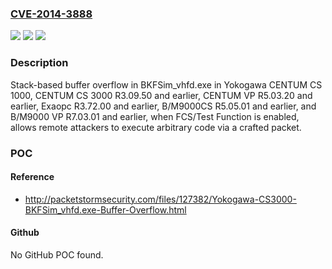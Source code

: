 ### [CVE-2014-3888](https://cve.mitre.org/cgi-bin/cvename.cgi?name=CVE-2014-3888)
![](https://img.shields.io/static/v1?label=Product&message=n%2Fa&color=blue)
![](https://img.shields.io/static/v1?label=Version&message=n%2Fa&color=blue)
![](https://img.shields.io/static/v1?label=Vulnerability&message=n%2Fa&color=brighgreen)

### Description

Stack-based buffer overflow in BKFSim_vhfd.exe in Yokogawa CENTUM CS 1000, CENTUM CS 3000 R3.09.50 and earlier, CENTUM VP R5.03.20 and earlier, Exaopc R3.72.00 and earlier, B/M9000CS R5.05.01 and earlier, and B/M9000 VP R7.03.01 and earlier, when FCS/Test Function is enabled, allows remote attackers to execute arbitrary code via a crafted packet.

### POC

#### Reference
- http://packetstormsecurity.com/files/127382/Yokogawa-CS3000-BKFSim_vhfd.exe-Buffer-Overflow.html

#### Github
No GitHub POC found.

